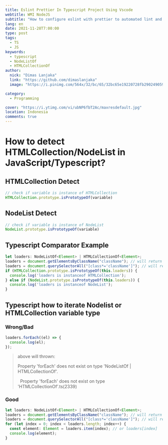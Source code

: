 ```yaml
---
title: Eslint Prettier In Typescript Project Using Vscode
webtitle: WMI NodeJS
subtitle: "How to configure eslint with prettier to automated lint and format codes in typescript project using vscode"
lang: en
date: 2021-11-28T7:00:00
type: post
tags:
  - TS
  - JS
keywords:
  - typescript
  - NodeListOf
  - HTMLCollectionOf
author:
  nick: "Dimas Lanjaka"
  link: "https://github.com/dimaslanjaka"
  image: "https://i.pinimg.com/564x/32/bc/65/32bc65e19220728fb290249059a7242a.jpg"

category:
  - Programming

cover: "https://i.ytimg.com/vi/ubNP6fbT2Ac/maxresdefault.jpg"
location: Indonesia
comments: true
---
```


# How to detect HTMLCollection/NodeList in JavaScript/Typescript?

## HTMLCollection Detect
```js
// check if variable is instance of HTMLCollection
HTMLCollection.prototype.isPrototypeOf(variable)
```

## NodeList Detect
```js
// check if variable is instance of NodeList
NodeList.prototype.isPrototypeOf(variable)
```

## Typescript Comparator Example

```ts
let loaders: NodeListOf<Element> | HTMLCollectionOf<Element>;
loaders = document.getElementsByClassName("className"); // will return typeof HTMLCollectionOf<Element>
loaders = document.querySelectorAll("[class*='className']"); // will return typeof NodeListOf<Element>
if (HTMLCollection.prototype.isPrototypeOf(this.loaders)) {
  console.log('loaders is instanceof HTMLCollection');
} else if (NodeList.prototype.isPrototypeOf(this.loaders)) {
  console.log('loaders is instanceof NodeList');
}
```

## Typescript how to iterate Nodelist or HTMLCollection variable type
### Wrong/Bad
```ts
loaders.forEach((el) => {
  console.log(el);
});
```
> above will thrown:
> 
> Property 'forEach' does not exist on type 'NodeListOf<Element> | HTMLCollectionOf<Element>'.
>
> &nbsp;&nbsp;Property 'forEach' does not exist on type 'HTMLCollectionOf<Element>'.ts(2339)

### Good
```ts
let loaders: NodeListOf<Element> | HTMLCollectionOf<Element>;
loaders = document.getElementsByClassName("className"); // will return typeof HTMLCollectionOf<Element>
loaders = document.querySelectorAll("[class*='className']"); // will return typeof NodeListOf<Element>
for (let index = 0; index < loaders.length; index++) {
  const element: Element = loaders.item(index); // or loaders[index]
  console.log(element);
}
```
